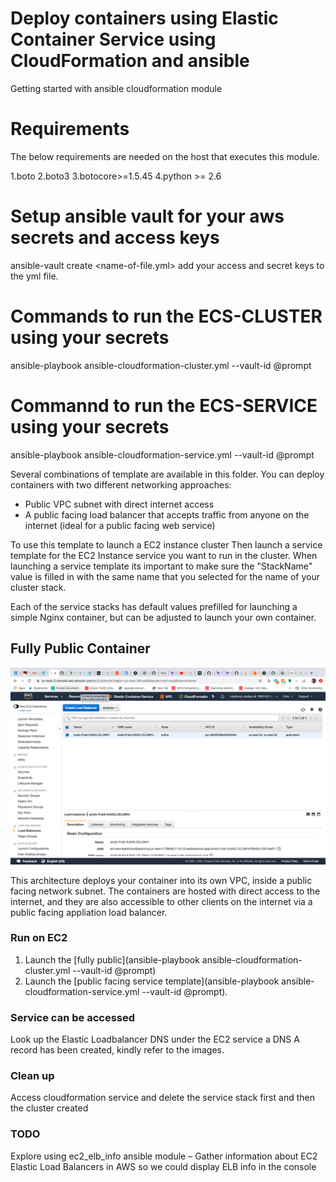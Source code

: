 # Deploy containers using Elastic Container Service using CloudFormation and ansible

Getting started with ansible cloudformation module

# Requirements

The below requirements are needed on the host that executes this module.

1.boto
2.boto3
3.botocore>=1.5.45
4.python >= 2.6

# Setup ansible vault for your aws secrets and access keys

ansible-vault create <name-of-file.yml>
add your access and secret keys to the yml file.

# Commands to run  the ECS-CLUSTER using your secrets

ansible-playbook ansible-cloudformation-cluster.yml  --vault-id @prompt

# Commannd to run the ECS-SERVICE using your secrets 

ansible-playbook ansible-cloudformation-service.yml  --vault-id @prompt

Several combinations of template are available in this folder. You can deploy containers with two different networking approaches:

- Public VPC subnet with direct internet access
- A public facing load balancer that accepts traffic from anyone on the internet (ideal for a public facing web service)

To use this template to launch a EC2 instance cluster  Then launch a service template for the EC2 Instance service you want to run in the cluster. When launching a service template its important to make sure the "StackName" value is filled in with the same name that you selected for the name of your cluster stack.

Each of the service stacks has default values prefilled for launching a simple Nginx container, but can be adjusted to launch your own container.

## Fully Public Container

![public subnet public load balancer](images/public-task-public-loadbalancer.png)

This architecture deploys your container into its own VPC, inside a public facing network subnet. The containers are hosted with direct access to the internet, and they are also accessible to other clients on the internet via a public facing appliation load balancer.


### Run on EC2

1. Launch the [fully public](ansible-playbook ansible-cloudformation-cluster.yml  --vault-id @prompt) 
2. Launch the [public facing service template](ansible-playbook ansible-cloudformation-service.yml  --vault-id @prompt).


### Service can be accessed 
Look up the Elastic Loadbalancer DNS under the EC2 service
a DNS A record has been created, kindly refer to the images.

### Clean up
Access cloudformation service and delete the service stack first and then the cluster created

### TODO
Explore using ec2_elb_info  ansible module – Gather information about EC2 Elastic Load Balancers in AWS
so we could display ELB info in the console








